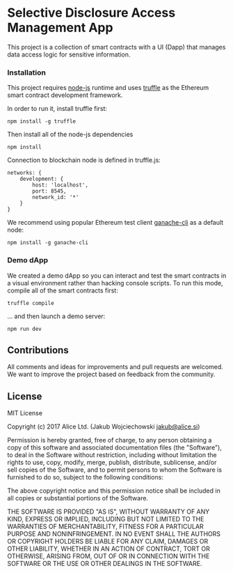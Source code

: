 # Selective Disclosure Access Management App


This project is a collection of smart contracts with a UI (Dapp) that manages data access logic for sensitive information.


### Installation
This project requires [node-js](https://github.com/nodejs/node) runtime and uses [truffle](https://github.com/trufflesuite/truffle) as the Ethereum smart contract development framework.

In order to run it, install truffle first:

    npm install -g truffle

Then install all of the node-js dependencies

    npm install

Connection to blockchain node is defined in truffle.js:

    networks: {
        development: {
    	    host: 'localhost',
    		port: 8545,
    		network_id: '*'
    	}
    }

We recommend using popular Ethereum test client [ganache-cli](https://github.com/trufflesuite/ganache-cli) as a default node:

    npm install -g ganache-cli

### Demo dApp

We created a demo dApp so you can interact and test the smart contracts in a visual environment rather than hacking console scripts.
To run this mode, compile all of the smart contracts first:

    truffle compile

... and then launch a demo server:

    npm run dev

## Contributions

All comments and ideas for improvements and pull requests are welcomed. We want to improve the project based on feedback from the community.

## License

MIT License

Copyright (c) 2017 Alice Ltd. (Jakub Wojciechowski jakub@alice.si)

Permission is hereby granted, free of charge, to any person obtaining a copy
of this software and associated documentation files (the "Software"), to deal
in the Software without restriction, including without limitation the rights
to use, copy, modify, merge, publish, distribute, sublicense, and/or sell
copies of the Software, and to permit persons to whom the Software is
furnished to do so, subject to the following conditions:

The above copyright notice and this permission notice shall be included in all
copies or substantial portions of the Software.

THE SOFTWARE IS PROVIDED "AS IS", WITHOUT WARRANTY OF ANY KIND, EXPRESS OR
IMPLIED, INCLUDING BUT NOT LIMITED TO THE WARRANTIES OF MERCHANTABILITY,
FITNESS FOR A PARTICULAR PURPOSE AND NONINFRINGEMENT. IN NO EVENT SHALL THE
AUTHORS OR COPYRIGHT HOLDERS BE LIABLE FOR ANY CLAIM, DAMAGES OR OTHER
LIABILITY, WHETHER IN AN ACTION OF CONTRACT, TORT OR OTHERWISE, ARISING FROM,
OUT OF OR IN CONNECTION WITH THE SOFTWARE OR THE USE OR OTHER DEALINGS IN THE
SOFTWARE.
